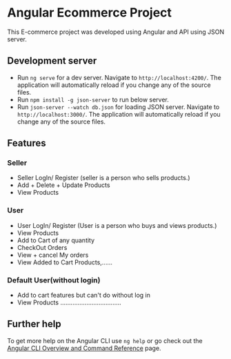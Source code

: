 # Angular Ecommerce Project

This E-commerce project was developed using Angular and API using JSON server.

## Development server

- Run `ng serve` for a dev server. Navigate to `http://localhost:4200/`. The application will automatically reload if you change any of the source files.
- Run `npm install -g json-server` to run below server.
- Run `json-server --watch db.json` for loading JSON server. Navigate to `http://localhost:3000/`. The application will automatically reload if you change any of the source files.

## Features

### Seller
- Seller LogIn/ Register (seller is a person who sells products.)
- Add + Delete + Update Products
- View Products

### User
- User LogIn/ Register (User is a person who buys and views products.)
- View Products
- Add to Cart of any quantity
- CheckOut Orders
- View + cancel My orders
- View Added to Cart Products,......

### Default User(without login)
- Add to cart features but can't do without log in
- View Products
...................................

## Further help

To get more help on the Angular CLI use `ng help` or go check out the [Angular CLI Overview and Command Reference](https://angular.io/cli) page.
